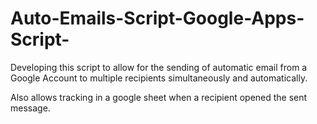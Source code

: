 # Auto-Emails-Script-Google-Apps-Script-
Developing this script to allow for the sending of automatic email from a Google Account to multiple recipients simultaneously and automatically.

Also allows tracking in a google sheet when a recipient opened the sent message.
